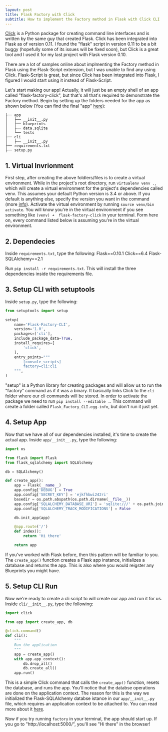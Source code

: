 ```yaml
---
layout: post
title: Flask Factory with Click
subtitle: How to implement the Factory method in Flask with Click CLI
---
```


[Click](http://click.pocoo.org/5/) is a Python package for creating command line interfaces and is written by the same guy that created Flask. Click has been integrated into Flask as of version 0.11. I found the "flask" script in version 0.11 to be a bit buggy (hopefully some of its issues will be fixed soon), but Click is a great tool and I used it for my last project with Flask version 0.10. 

There are a lot of samples online about implmenting the Factory method in Flask using the Flask-Script extension, but I was unable to find any using Click. Flask-Script is great, but since Click has been integrated into Flask, I figured I would start using it instead of Flask-Script.

Let's start making our app! Actually, it will just be an empty shell of an app called "flask-factory-click", but that's all that's required to demonstrate the Factory method. Begin by setting up the folders needed for the app as shown below (You can find the final "app" [here](google.com)):

```
├── app
│   ├── __init__.py
│   ├── blueprints
│   ├── data.sqlite
│   └── tests
├── cli
│   ├── __init__.py
├── requirements.txt
├── setup.py
```

## 1. Virtual Invrionment

First step, after creating the above foldlers/files is to create a virtual environment. While in the project's root directory, run `virtualenv venv .`, which will create a virtual environment for the project's dependencies called venv. This assumes your default Python version is 3.4 or above. If you default is anything else, specify the version you want in the command (more [info](http://docs.python-guide.org/en/latest/dev/virtualenvs/)). Activate the virtual environment by running `source venv/bin activate`. You will know you're in the virtual environment if you see something like `(venv) ➜  flask-factory-click` in your terminal. Form here on, every command listed below is assuming you're in the virtual environment.

## 2. Dependecies

Inside `requirements.txt`, type the following:
Flask==0.10.1
Click==6.4
Flask-SQLAlchemy==2.1

Run `pip install -r requirements.txt`. This will install the three dependencies inside the requirements file.

## 3. Setup CLI with setuptools

Inside `setup.py`, type the following:
```python
from setuptools import setup 

setup(
    name='Flask-Factory-CLI',
    version='1.0',
    packages=['cli'],
    include_package_data=True,
    install_requires=[
        'click',
    ],
    entry_points="""
        [console_scripts]
        factory=cli:cli 
    """,
)
```

"setup" is a Python library for creating packages and will allow us to run the "factory" command as if it was a binary. It basically links Click to the `cli` folder where our cli commands will be stored. In order to activate the package we need to run `pip install --editable .`. This command will create a folder called `Flask_Factory_CLI.egg-info`, but don't run it just yet.

## 4. Setup App

Now that we have all of our dependencies installed, it's time to create the actual app. Inside `app/__init__.py`, type the following:

```python
import os

from flask import Flask
from flask_sqlalchemy import SQLAlchemy

db = SQLAlchemy()

def create_app():
    app = Flask(__name__)
    app.config['DEBUG'] = True
    app.config['SECRET_KEY'] = 'ejkfhbwi242ri'
    basedir = os.path.abspath(os.path.dirname(__file__))
    app.config['SQLALCHEMY_DATABASE_URI'] = 'sqlite:///' + os.path.join(basedir, 'data.sqlite')
    app.config['SQLALCHEMY_TRACK_MODIFICATIONS'] = False

    db.init_app(app)

    @app.route('/')
    def index():
        return 'Hi there'

    return app
```

If you've worked with Flask before, then this pattern will be familiar to you. The `create_app()` function creates a Flask app instance, initializes a database and returns the app. This is also where you would reigster any Blueprints you might have.

## 5. Setup CLI Run

Now we're ready to create a cli script to will create our app and run it for us. Inside `cli/__init__.py`, type the following:
```python
import click

from app import create_app, db

@click.command()
def cli():
    """
    Run the application
    """
    app = create_app()
    with app.app_context():
        db.drop_all()
        db.create_all()
    app.run()
```

This is a simple Click command that calls the `create_app()` function, resets the database, and runs the app. You'll notice that the databse operations are done on the application context. The reason for this is the way we initialized the Flask-SQLAlchemy databse istance in our `app/__init__.py` file, which requires an application context to be attached to. You can read more about it [here](http://flask-sqlalchemy.pocoo.org/2.1/api/#configuration).

Now if you try running `factory` in your terminal, the app should start up. If you go to "http://localhost:5000/", you'll see "Hi there" in the browser!


